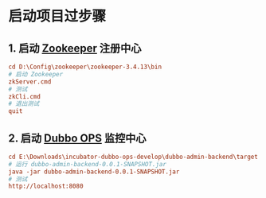# 启动项目过步骤

## 1. 启动 [Zookeeper](http://zookeeper.apache.org/) 注册中心

```ini
cd D:\Config\zookeeper\zookeeper-3.4.13\bin
# 启动 Zookeeper
zkServer.cmd
# 测试
zkCli.cmd
# 退出测试
quit
```

## 2. 启动 [Dubbo OPS](https://github.com/apache/incubator-dubbo-ops) 监控中心

```ini
cd E:\Downloads\incubator-dubbo-ops-develop\dubbo-admin-backend\target
# 运行 dubbo-admin-backend-0.0.1-SNAPSHOT.jar
java -jar dubbo-admin-backend-0.0.1-SNAPSHOT.jar
# 测试
http://localhost:8080
```


